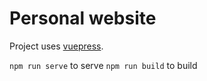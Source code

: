 # Personal website

Project uses [vuepress](!https://vuepress.vuejs.org/).

`npm run serve` to serve
`npm run build` to build